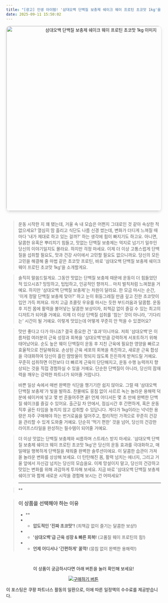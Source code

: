 ```yaml
---
title: "[광고] 인생 아이템! '삼대오백 단백질 보충제 쉐이크 웨이 프로틴 초코맛 1kg'을(를) 만나보세요."
date: 2025-09-11 15:50:02
---
```


<div align="center">
    <a href="https://link.coupang.com/re/AFFSDP?lptag=AF8916626&pageKey=8680112559&itemId=25198000839&vendorItemId=92404921820&traceid=V0-153-c969e3a5e2251e7a&requestid=20250912004936719206119811&token=31850C%7CGM" target="_blank">
        <img src="https://ads-partners.coupang.com/image1/RX0cE-FRRDEwQcwjRVkl-zDbmQislozEItLuUtNpjHUyB7uZuKDqyniw8Uz9k26MKPXqhOniyyRVf2oQyi2FnEkvMTdxwH_mmfeNyCiqb2ekN2fLgFCJMTNaWPa-34pyIA0Prl6D5GtiDGusrcx4kFZCt-3V1W5_iW719fFk-U-tu18h507_bWxjKp82szjzERXWGUHGff4gcx5b0sSVSp4o5nKGaBRfZ5dSS3oy753aVwlvgHtV0s8xKjdns9eX0z3-EV2f2P3ffY5d39mwt1oiTdFuc118r1jtrT4puL3DJj8z" alt="삼대오백 단백질 보충제 쉐이크 웨이 프로틴 초코맛 1kg 이미지" width="600" style="max-width: 100%; height: auto; border-radius: 12px; border: 1px solid #e0e0e0; box-shadow: 0 4px 8px rgba(0,0,0,0.1);">
    </a>
</div>
<br>

> 운동 시작한 지 꽤 됐는데, 거울 속 내 모습은 어쩐지 그대로인 것 같아 속상한 적 없으세요? 열심히 땀 흘리고 식단도 나름 신경 썼는데, 변화가 더디게 느껴질 때마다 '내가 제대로 하고 있는 걸까?' 하는 생각에 힘이 빠지기도 하고요. 아니면, 달콤한 유혹은 뿌리치기 힘들고, 맛없는 단백질 보충제는 억지로 넘기기 일쑤인 당신의 이야기일지도 몰라요. 하지만 걱정 마세요. 이제 더 이상 고통스럽게 단백질을 섭취할 필요도, 맛과 건강 사이에서 고민할 필요도 없으니까요. 당신의 모든 고민을 해결해 줄 마법 같은 초코맛 프로틴, 바로 '삼대오백 단백질 보충제 쉐이크 웨이 프로틴 초코맛 1kg'을 소개할게요.

> 솔직히 말씀드릴게요. 그동안 맛없는 단백질 보충제 때문에 운동이 더 힘들었던 적 있으시죠? 밍밍하고, 텁텁하고, 인공적인 향까지… 마치 벌칙처럼 느껴졌을 거예요. 하지만 '삼대오백 단백질 보충제'는 차원이 달라요. 한 모금 마시는 순간, '이게 정말 단백질 보충제 맞아?' 하고 눈이 휘둥그레질 만큼 깊고 진한 초코맛이 입안 가득 퍼져요. 마치 고급 초콜릿 우유를 마시는 듯한 부드러움과 달콤함. 운동 후 지친 몸에 활력을 불어넣는 달콤한 보상이자, 죄책감 없이 즐길 수 있는 최고의 디저트가 되어줄 거예요. 이제 더 이상 단백질 섭취를 '참는' 것이 아니라, '기다리는' 시간이 될 거예요. 이렇게 맛있는데 어떻게 꾸준히 안 먹을 수 있겠어요?

> 맛만 좋다고 다가 아니죠? 결국 중요한 건 '효과'이니까요. 저희 '삼대오백'은 이름처럼 여러분의 근육 성장과 회복을 '삼대오백'만큼 강력하게 서포트하기 위해 태어났어요. 순도 높은 웨이 단백질이 운동 후 지친 근육에 필요한 영양을 빠르고 효율적으로 전달해줘요. 손상된 근육 세포의 회복을 촉진하고, 새로운 근육 합성을 극대화하여 당신이 흘린 땀방울이 헛되지 않도록 든든하게 받쳐드릴 거예요. 꾸준히 섭취하면 이전보다 더 빠르게 근육이 단단해지고, 운동 수행 능력까지 향상되는 것을 직접 경험하실 수 있을 거예요. 단순한 단백질이 아니라, 당신의 잠재력을 깨우는 강력한 파트너가 되어줄 거랍니다.

> 바쁜 일상 속에서 매번 완벽한 식단을 챙기기란 쉽지 않아요. 그럴 때 '삼대오백 단백질 보충제'가 빛을 발하죠. 찬물에도 뭉침 없이 사르르 녹는 놀라운 용해력 덕분에 쉐이커에 넣고 몇 번 흔들어주면 끝! 언제 어디서든 몇 초 만에 완벽한 단백질 쉐이크를 즐길 수 있어요. 출근길 차 안에서, 점심시간 후 간편하게, 혹은 운동 직후 골든 타임을 놓치지 않고 섭취할 수 있답니다. 게다가 1kg이라는 넉넉한 용량은 자주 구매해야 하는 번거로움을 덜어주고, 합리적인 가격으로 꾸준히 건강을 관리할 수 있게 도와줄 거예요. 단순히 '먹기 편한' 것을 넘어, 당신의 건강한 라이프스타일을 완성하는 필수템이 되어줄 거예요.

> 더 이상 맛없는 단백질 보충제와 씨름하며 스트레스 받지 마세요. '삼대오백 단백질 보충제 쉐이크 웨이 프로틴 초코맛 1kg'은 당신의 운동 효과를 극대화하고, 매일매일 행복하게 단백질을 채워줄 완벽한 솔루션이에요. 이 달콤한 습관이 가져올 놀라운 변화를 상상해 보세요. 더 탄탄해진 몸, 활력 넘치는 에너지, 그리고 거울 앞에서 자신감 넘치는 당신의 모습을요. 이제 망설이지 말고, 당신의 건강하고 맛있는 변화를 위해 과감하게 투자해 보세요. 지금 바로 '삼대오백 단백질 보충제 쉐이크'와 함께 새로운 시작을 경험해 보시는 건 어떠세요?

> ---

> **


> ### 이 상품을 선택해야 하는 이유
> - **
> - *   **압도적인 '진짜 초코맛'!** (죄책감 없이 즐기는 달콤한 보상!)
> - *   **'삼대오백'급 근육 성장 & 빠른 회복!** (고품질 웨이 프로틴의 힘!)
> - *   **언제 어디서나 '간편하게' 꿀꺽!** (뭉침 없이 완벽한 용해력!)


<br>

<div align="center">
  <p>이 상품이 궁금하시다면 아래 버튼을 눌러 확인해 보세요!</p>
  <a href="https://link.coupang.com/re/AFFSDP?lptag=AF8916626&pageKey=8680112559&itemId=25198000839&vendorItemId=92404921820&traceid=V0-153-c969e3a5e2251e7a&requestid=20250912004936719206119811&token=31850C%7CGM" target="_blank">
    <img src="https://img.shields.io/badge/지금 바로 구매하기-FF5722?style=for-the-badge&logo=coupa&logoColor=white" alt="구매하기 버튼">
  </a>
</div>

이 포스팅은 쿠팡 파트너스 활동의 일환으로, 이에 따른 일정액의 수수료를 제공받습니다.

